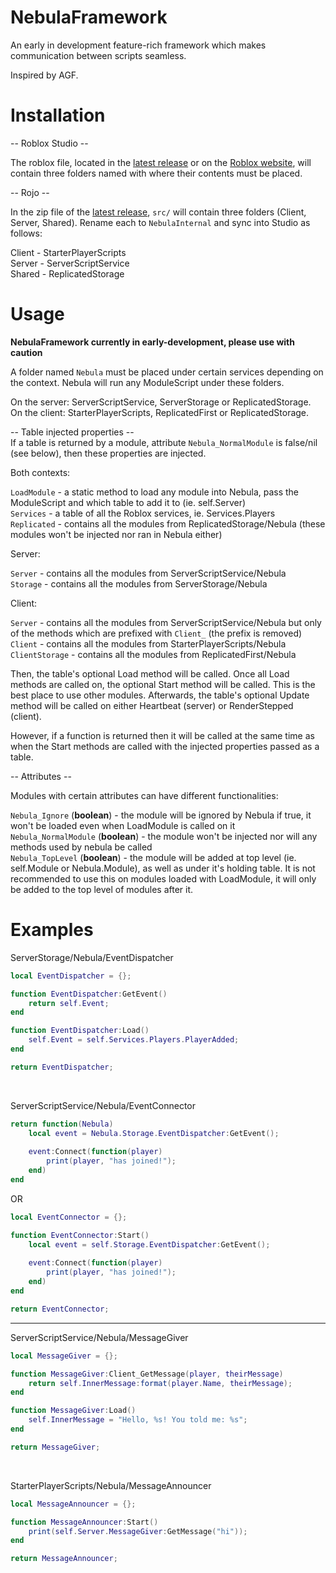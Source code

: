 # NebulaFramework
An early in development feature-rich framework which makes communication between scripts seamless. 

Inspired by AGF.

# Installation
-- Roblox Studio --

The roblox file, located in the [latest release](https://github.com/ReturnedTrue/NebulaFramework/releases/latest) or on the [Roblox website](https://www.roblox.com/library/6654523308/NebulaFramework), will contain three folders named with where their contents must be placed.

-- Rojo --

In the zip file of the [latest release](https://github.com/ReturnedTrue/NebulaFramework/releases/latest), `src/` will contain three folders (Client, Server, Shared). Rename each to `NebulaInternal` and sync into Studio as follows:

Client - StarterPlayerScripts <br />
Server - ServerScriptService <br />
Shared - ReplicatedStorage <br />

# Usage
**NebulaFramework currently in early-development, please use with caution**

A folder named `Nebula` must be placed under certain services depending on the context. Nebula will run any ModuleScript under these folders.

On the server: ServerScriptService, ServerStorage or ReplicatedStorage. <br />
On the client: StarterPlayerScripts, ReplicatedFirst or ReplicatedStorage. <br />

-- Table injected properties -- <br />
If a table is returned by a module, attribute `Nebula_NormalModule` is false/nil (see below), then these properties are injected.

Both contexts:

`LoadModule` - a static method to load any module into Nebula, pass the ModuleScript and which table to add it to (ie. self.Server) <br />
`Services` - a table of all the Roblox services, ie. Services.Players <br />
`Replicated` - contains all the modules from ReplicatedStorage/Nebula (these modules won't be injected nor ran in Nebula either) <br />

Server:

`Server` - contains all the modules from ServerScriptService/Nebula <br />
`Storage` - contains all the modules from ServerStorage/Nebula <br />

Client:

`Server` - contains all the modules from ServerScriptService/Nebula but only of the methods which are prefixed with `Client_` (the prefix is removed) <br />
`Client` - contains all the modules from StarterPlayerScripts/Nebula <br />
`ClientStorage` - contains all the modules from ReplicatedFirst/Nebula <br />

Then, the table's optional Load method will be called. Once all Load methods are called on, the optional Start method will be called. This is the best place to use other modules. Afterwards, the table's optional Update method will be called on either Heartbeat (server) or RenderStepped (client).

However, if a function is returned then it will be called at the same time as when the Start methods are called with the injected properties passed as a table.

-- Attributes --

Modules with certain attributes can have different functionalities:

`Nebula_Ignore` (**boolean**) - the module will be ignored by Nebula if true, it won't be loaded even when LoadModule is called on it <br />
`Nebula_NormalModule` (**boolean**) - the module won't be injected nor will any methods used by nebula be called <br />
`Nebula_TopLevel` (**boolean**) - the module will be added at top level (ie. self.Module or Nebula.Module), as well as under it's holding table. It is not recommended to use this on modules loaded with LoadModule, it will only be added to the top level of modules after it. <br />

# Examples
ServerStorage/Nebula/EventDispatcher
```lua
local EventDispatcher = {};

function EventDispatcher:GetEvent()
	return self.Event;
end

function EventDispatcher:Load()
	self.Event = self.Services.Players.PlayerAdded;
end

return EventDispatcher;
```
<br />

ServerScriptService/Nebula/EventConnector
```lua
return function(Nebula)
	local event = Nebula.Storage.EventDispatcher:GetEvent();
	
	event:Connect(function(player)
		print(player, "has joined!");
	end)
end
```

OR

```lua
local EventConnector = {};

function EventConnector:Start()
	local event = self.Storage.EventDispatcher:GetEvent();
	
	event:Connect(function(player)
		print(player, "has joined!");
	end)
end

return EventConnector;
```

___

ServerScriptService/Nebula/MessageGiver
```lua
local MessageGiver = {};

function MessageGiver:Client_GetMessage(player, theirMessage)
	return self.InnerMessage:format(player.Name, theirMessage);
end

function MessageGiver:Load()
	self.InnerMessage = "Hello, %s! You told me: %s";
end

return MessageGiver;
```
<br />

StarterPlayerScripts/Nebula/MessageAnnouncer
```lua
local MessageAnnouncer = {};

function MessageAnnouncer:Start()
	print(self.Server.MessageGiver:GetMessage("hi"));
end

return MessageAnnouncer;
```